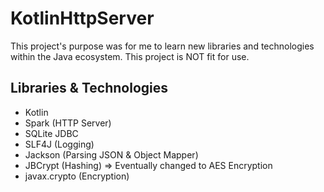 # KotlinHttpServer
This project's purpose was for me to learn new libraries and technologies within the Java ecosystem. This project is NOT fit for use.  
  
## Libraries & Technologies
- Kotlin
- Spark (HTTP Server)
- SQLite JDBC
- SLF4J (Logging)
- Jackson (Parsing JSON & Object Mapper)
- JBCrypt (Hashing) => Eventually changed to AES Encryption
- javax.crypto (Encryption)
 
